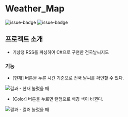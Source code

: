 # Weather_Map
![issue-badge](https://img.shields.io/badge/tools-Visual%20studio-blueviolet) ![issue-badge](https://img.shields.io/badge/Language-C%23-green)

## 프로젝트 소개
- 기상청 RSS를 파싱하여 C#으로 구현한 전국날씨지도

### 기능

 - [현재] 버튼을 누른 시간 기준으로 전국 날씨를 확인할 수 있다.

![결과 - 현재 눌렀을 때](https://user-images.githubusercontent.com/46207314/119967290-28ee7980-bfe7-11eb-97d0-f6419b3514ac.gif)

 - [Color] 버튼을 누르면 랜덤으로 배경 색이 바뀐다.
 
![결과 - 컬러 눌렀을 때](https://user-images.githubusercontent.com/46207314/119967149-04929d00-bfe7-11eb-97fc-e42fe7ac93af.gif)
